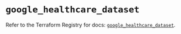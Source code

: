 # `google_healthcare_dataset`

Refer to the Terraform Registry for docs: [`google_healthcare_dataset`](https://registry.terraform.io/providers/hashicorp/google-beta/6.14.1/docs/resources/google_healthcare_dataset).
